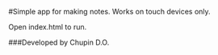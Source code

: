 #Simple app for making notes. Works on touch devices only.

Open index.html to run.

###Developed by Chupin D.O.

